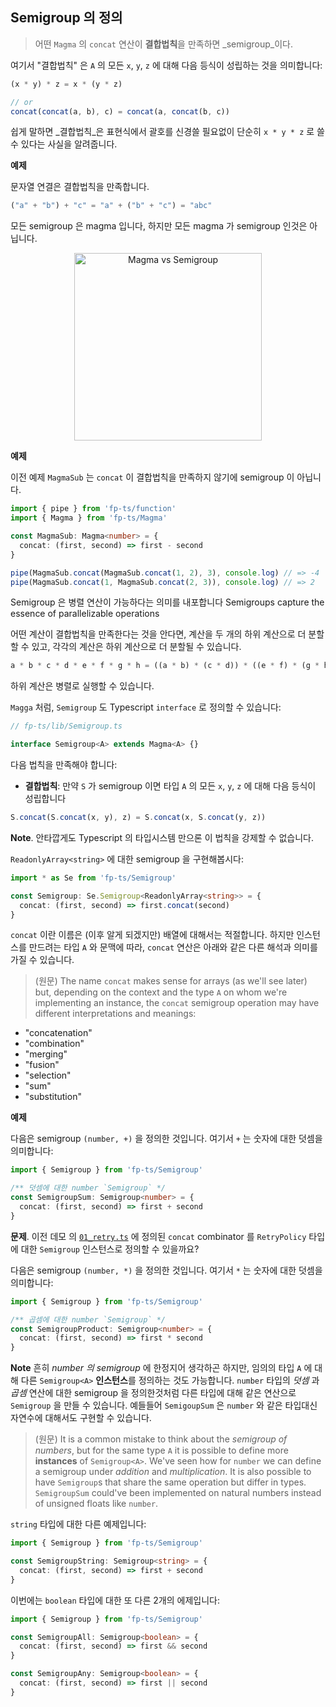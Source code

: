 ## Semigroup 의 정의

> 어떤 `Magma` 의 `concat` 연산이 **결합법칙**을 만족하면 _semigroup_이다.

여기서 "결합법칙" 은 `A` 의 모든 `x`, `y`, `z` 에 대해 다음 등식이 성립하는 것을 의미합니다:

```ts
(x * y) * z = x * (y * z)

// or
concat(concat(a, b), c) = concat(a, concat(b, c))
```

쉽게 말하면 _결합법칙_은 표현식에서 괄호를 신경쓸 필요없이 단순히 `x * y * z` 로 쓸 수 있다는 사실을 알려줍니다.

**예제**

문자열 연결은 결합법칙을 만족합니다.

```ts
("a" + "b") + "c" = "a" + ("b" + "c") = "abc"
```

모든 semigroup 은 magma 입니다, 하지만 모든 magma 가 semigroup 인것은 아닙니다.

<p align="center">
    <img src="/images/semigroup.png" width="300" alt="Magma vs Semigroup" />
</p>

**예제**

이전 예제 `MagmaSub` 는 `concat` 이 결합법칙을 만족하지 않기에 semigroup 이 아닙니다.

```ts
import { pipe } from 'fp-ts/function'
import { Magma } from 'fp-ts/Magma'

const MagmaSub: Magma<number> = {
  concat: (first, second) => first - second
}

pipe(MagmaSub.concat(MagmaSub.concat(1, 2), 3), console.log) // => -4
pipe(MagmaSub.concat(1, MagmaSub.concat(2, 3)), console.log) // => 2
```

Semigroup 은 병렬 연산이 가능하다는 의미를 내포합니다
Semigroups capture the essence of parallelizable operations

어떤 계산이 결합법칙을 만족한다는 것을 안다면, 계산을 두 개의 하위 계산으로 더 분할할 수 있고, 각각의 계산은 하위 계산으로 더 분할될 수 있습니다.

```ts
a * b * c * d * e * f * g * h = ((a * b) * (c * d)) * ((e * f) * (g * h))
```

하위 계산은 병렬로 실행할 수 있습니다.

`Magga` 처럼, `Semigroup` 도 Typescript `interface` 로 정의할 수 있습니다:

```ts
// fp-ts/lib/Semigroup.ts

interface Semigroup<A> extends Magma<A> {}
```

다음 법칙을 만족해야 합니다:

- **결합법칙**: 만약 `S` 가 semigroup 이면 타입 `A` 의 모든 `x`, `y`, `z` 에 대해 다음 등식이 성립합니다

```ts
S.concat(S.concat(x, y), z) = S.concat(x, S.concat(y, z))
```

**Note**. 안타깝게도 Typescript 의 타입시스템 만으론 이 법칙을 강제할 수 없습니다.

`ReadonlyArray<string>` 에 대한 semigroup 을 구현해봅시다:

```ts
import * as Se from 'fp-ts/Semigroup'

const Semigroup: Se.Semigroup<ReadonlyArray<string>> = {
  concat: (first, second) => first.concat(second)
}
```

`concat` 이란 이름은 (이후 알게 되겠지만) 배열에 대해서는 적절합니다. 하지만 인스턴스를 만드려는 타입 `A` 와 문맥에 따라, `concat` 연산은 아래와 같은 다른 해석과 의미를 가질 수 있습니다.
> (원문) The name `concat` makes sense for arrays (as we'll see later) but, depending on the context and the type `A` on whom we're implementing an instance, the `concat` semigroup operation may have different interpretations and meanings:

- "concatenation"
- "combination"
- "merging"
- "fusion"
- "selection"
- "sum"
- "substitution"

**예제**

다음은 semigroup `(number, +)` 을 정의한 것입니다. 여기서 `+` 는 숫자에 대한 덧셈을 의미합니다:

```ts
import { Semigroup } from 'fp-ts/Semigroup'

/** 덧셈에 대한 number `Semigroup` */
const SemigroupSum: Semigroup<number> = {
  concat: (first, second) => first + second
}
```

**문제**. 이전 데모 의 [`01_retry.ts`](/src/01_retry.ts) 에 정의된 `concat` combinator 를 `RetryPolicy` 타입에 대한 `Semigroup` 인스턴스로 정의할 수 있을까요?

다음은 semigroup `(number, *)` 을 정의한 것입니다. 여기서 `*` 는 숫자에 대한 덧셈을 의미합니다:

```ts
import { Semigroup } from 'fp-ts/Semigroup'

/** 곱셈에 대한 number `Semigroup` */
const SemigroupProduct: Semigroup<number> = {
  concat: (first, second) => first * second
}
```

**Note** 흔히 _number 의 semigroup_ 에 한정지어 생각하곤 하지만, 임의의 타입 `A` 에 대해 다른 `Semigroup<A>` **인스턴스**를 정의하는 것도 가능합니다. `number` 타입의 _덧셈_ 과 _곱셈_ 연산에 대한 semigroup 을 정의한것처럼 다른 타입에 대해 같은 연산으로 `Semigroup` 을 만들 수 있습니다. 예들들어 `SemigoupSum` 은 `number` 와 같은 타입대신 자연수에 대해서도 구현할 수 있습니다.
> (원문) It is a common mistake to think about the _semigroup of numbers_, but for the same type `A` it is possible to define more **instances** of `Semigroup<A>`. We've seen how for `number` we can define a semigroup under _addition_ and _multiplication_. It is also possible to have `Semigroup`s that share the same operation but differ in types. `SemigroupSum` could've been implemented on natural numbers instead of unsigned floats like `number`.

`string` 타입에 대한 다른 예제입니다:

```ts
import { Semigroup } from 'fp-ts/Semigroup'

const SemigroupString: Semigroup<string> = {
  concat: (first, second) => first + second
}
```

이번에는 `boolean` 타입에 대한 또 다른 2개의 에제입니다:

```ts
import { Semigroup } from 'fp-ts/Semigroup'

const SemigroupAll: Semigroup<boolean> = {
  concat: (first, second) => first && second
}

const SemigroupAny: Semigroup<boolean> = {
  concat: (first, second) => first || second
}
```
